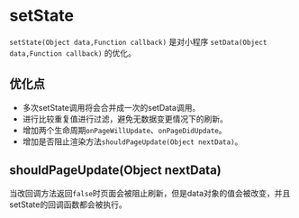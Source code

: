 # setState

`setState(Object data,Function callback)` 是对小程序 `setData(Object data,Function callback)` 的优化。

## 优化点

* 多次setState调用将会合并成一次的setData调用。
* 进行比较重复值进行过滤，避免无数据变更情况下的刷新。
* 增加两个生命周期`onPageWillUpdate`、`onPageDidUpdate`。
* 增加是否阻止渲染方法`shouldPageUpdate(Object nextData)`。

## shouldPageUpdate(Object nextData)

当改回调方法返回`false`时页面会被阻止刷新，但是data对象的值会被改变，并且setState的回调函数都会被执行。


